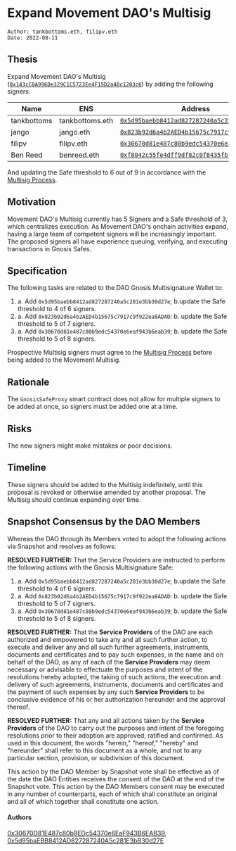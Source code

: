 # Expand Movement DAO's Multisig

```
Author: tankbottoms.eth, filipv.eth
Date: 2022-08-11
```

## Thesis

Expand Movement DAO's Multisig ([`0x143cC0A996De329C1C5723Ee4F15D2a40c1203c6`](https://etherscan.io/address/0x143cC0A996De329C1C5723Ee4F15D2a40c1203c6)) by adding the following signers:

| Name        | ENS             | Address                                                                                                                 |
| ----------- | --------------- | ----------------------------------------------------------------------------------------------------------------------- |
| tankbottoms | tankbottoms.eth | [`0x5d95baebb8412ad827287240a5c281e3bb30d27e`](https://etherscan.io/address/0x5d95baebb8412ad827287240a5c281e3bb30d27e) |
| jango       | jango.eth       | [`0x823b92d6a4b2AED4b15675c7917c9f922ea8ADAD`](https://etherscan.io/address/0x823b92d6a4b2aed4b15675c7917c9f922ea8adad) |
| filipv      | filipv.eth      | [`0x30670d81e487c80b9edc54370e6eaf943b6eab39`](https://etherscan.io/address/0x30670d81e487c80b9edc54370e6eaf943b6eab39) |
| Ben Reed    | benreed.eth     | [`0xf8042c55fe4dff9df82c0f8435fbcdc32fe60a69`](https://etherscan.io/address/0xf8042c55fe4dff9df82c0f8435fbcdc32fe60a69) |

And updating the Safe threshold to 6 out of 9 in accordance with the [Multisig Process](https://gov.move.xyz/dao/governance/Multisig).

## Motivation

Movement DAO's Multisig currently has 5 Signers and a Safe threshold of 3, which centralizes execution. As Movement DAO's onchain activities expand, having a large team of competent signers will be increasingly important. The proposed signers all have experience queuing, verifying, and executing transactions in Gnosis Safes.

## Specification

The following tasks are related to the DAO Gnosis Multisignature Wallet to:

1. a. Add `0x5d95baebb8412ad827287240a5c281e3bb30d27e`;
   b.update the Safe threshold to 4 of 6 signers.
2. a. Add `0x823b92d6a4b2AED4b15675c7917c9f922ea8ADAD`:
   b. update the Safe threshold to 5 of 7 signers.
3. a. Add `0x30670d81e487c80b9edc54370e6eaf943b6eab39`;
   b. update the Safe threshold to 5 of 8 signers.

<!-- 4. Add `` as a signer and update the Safe threshold to 6 of 9 signers. -->

Prospective Multisig signers must agree to the [Multisig Process](https://gov.move.xyz/dao/governance/Multisig) before being added to the Movement Multisig.

## Rationale

The `GnosisSafeProxy` smart contract does not allow for multiple signers to be added at once, so signers must be added one at a time.

## Risks

The new signers might make mistakes or poor decisions.

## Timeline

These signers should be added to the Multisig indefinitely, until this proposal is revoked or otherwise amended by another proposal. The Multisig should continue expanding over time.

## Snapshot Consensus by the DAO Members

Whereas the DAO through its Members voted to adopt the following actions via Snapshot and resolves as follows:

**RESOLVED FURTHER:** That the Service Providers are instructed to perform the following actions with the Gnosis Multisignature Safe:

1. a. Add `0x5d95baebb8412ad827287240a5c281e3bb30d27e`;
   b.update the Safe threshold to 4 of 6 signers.
2. a. Add `0x823b92d6a4b2AED4b15675c7917c9f922ea8ADAD`:
   b. update the Safe threshold to 5 of 7 signers.
3. a. Add `0x30670d81e487c80b9edc54370e6eaf943b6eab39`;
   b. update the Safe threshold to 5 of 8 signers.

**RESOLVED FURTHER:** That the **Service Providers** of the DAO are each authorized and empowered to take any and all such further action, to execute and deliver any and all such further agreements, instruments, documents and certificates and to pay such expenses, in the name and on behalf of the DAO, as any of each of the **Service Providers** may deem necessary or advisable to effectuate the purposes and intent of the resolutions hereby adopted, the taking of such actions, the execution and delivery of such agreements, instruments, documents and certificates and the payment of such expenses by any such **Service Providers** to be conclusive evidence of his or her authorization hereunder and the approval thereof.

**RESOLVED FURTHER:** That any and all actions taken by the **Service Providers** of the DAO to carry out the purposes and intent of the foregoing resolutions prior to their adoption are approved, ratified and confirmed. As used in this document, the words "herein," "hereof," "hereby" and "hereunder" shall refer to this document as a whole, and not to any particular section, provision, or subdivision of this document.

This action by the DAO Member by Snapshot vote shall be effective as of the date the DAO Entities receives the consent of the DAO at the end of the Snapshot vote. This action by the DAO Members consent may be executed in any number of counterparts, each of which shall constitute an original and all of which together shall constitute one action.

#### Authors

[0x30670D81E487c80b9EDc54370e6EaF943B6EAB39](https://etherscan.io/address/0x30670d81e487c80b9edc54370e6eaf943b6eab39),
[0x5d95baEBB8412AD827287240A5c281E3bB30d27E](https://etherscan.io/address/0x5d95baEBB8412AD827287240A5c281E3bB30d27E)
